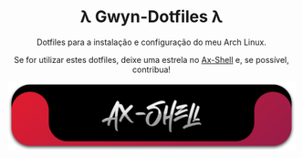 <h1 align="center">λ Gwyn-Dotfiles λ</h1>

<p align="center">
Dotfiles para a instalação e configuração do meu Arch Linux.
</p>

<p align="center">
Se for utilizar estes dotfiles, deixe uma estrela no <a href="https://github.com/Axenide/Ax-Shell">Ax-Shell</a> e, se possível, contribua!
</p>

<p align="center">
  <a href="https://github.com/Axenide/Ax-Shell">
    <img src="Ax-Shell/cover.png" alt="Capa do projeto">
  </a>
</p>

